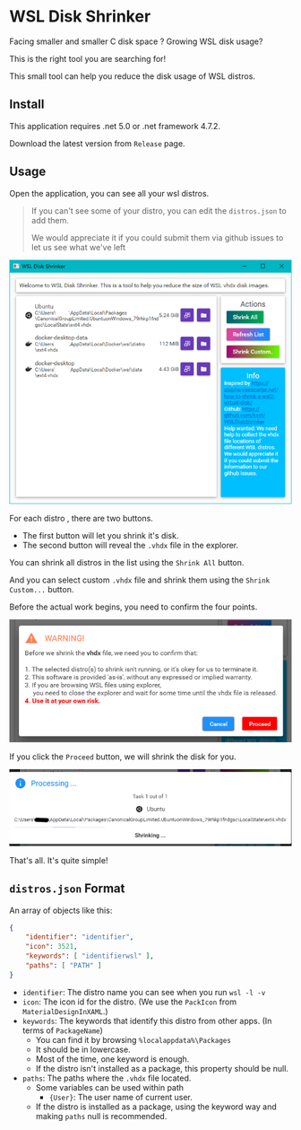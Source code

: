 # WSL Disk Shrinker

Facing smaller and smaller C disk space ?  Growing WSL disk usage?

This is the right tool you are searching for!

This small tool can help you reduce the disk usage of WSL distros.

## Install

This application requires .net 5.0 or .net framework 4.7.2.

Download the latest version from `Release` page.

## Usage

Open the application, you can see all your wsl distros.

> If you can't see some of your distro, you can edit the `distros.json` to add them.
>
> We would appreciate it if you could submit them via github issues to let us see what we've left

![App](Assets/App.png)

For each distro , there are two buttons. 

- The first button will let you shrink it's disk.
- The second button will reveal the `.vhdx` file in the explorer.

You can shrink all distros in the list using the `Shrink All` button.

And you can select custom `.vhdx` file and shrink them using the `Shrink Custom...` button.

Before the actual work begins, you need to confirm the four points.

![Dialog](Assets/Dialog.png)

If you click the `Proceed` button, we will shrink the disk for you.

![Processing](Assets/Processing.png)

That's all. It's quite simple!

## `distros.json` Format

An array of objects like this:

```json
{
    "identifier": "identifier",
    "icon": 3521,
    "keywords": [ "identifierwsl" ],
    "paths": [ "PATH" ]
}
```

- `identifier`: The distro name you can see when you run `wsl -l -v`
- `icon`: The icon id for the distro. (We use the `PackIcon` from `MaterialDesignInXAML`.)
- `keywords`: The keywords that identify this distro from other apps. (In terms of `PackageName`) 
  - You can find it by browsing `%localappdata%\Packages`
  - It should be in lowercase.
  - Most of the time, one keyword is enough.
  - If the distro isn't installed as a package, this property should be null.
- `paths`: The paths where the `.vhdx`  file located.
  - Some variables can be used within path
    - `{User}`: The user name of current user.
  - If the distro is installed as a package, using the keyword way and making `paths` null is recommended.

